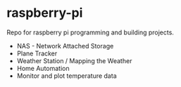# raspberry-pi
Repo for raspberry pi programming and building projects.

* NAS - Network Attached Storage
* Plane Tracker
* Weather Station / Mapping the Weather
* Home Automation
* Monitor and plot temperature data
